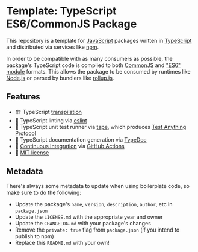 # Template: TypeScript ES6/CommonJS Package

This repository is a template for [JavaScript](https://en.wikipedia.org/wiki/JavaScript) packages written in [TypeScript](https://www.typescriptlang.org) and distributed via services like [npm](https://www.npmjs.com).

In order to be compatible with as many consumers as possible, the package's TypeScript code is complied to both [CommonJS](https://en.wikipedia.org/wiki/CommonJS) and ["ES6" module](https://developer.mozilla.org/en-US/docs/Web/JavaScript/Guide/Modules) formats. This allows the package to be consumed by runtimes like [Node.js](https://nodejs.org) or parsed by bundlers like [rollup.js](https://rollupjs.org/guide/en/).

## Features

* 🏗️ TypeScript [transpilation](https://en.wikipedia.org/wiki/Source-to-source_compiler)
* 👕 TypeScript linting via [eslint](https://eslint.org)
* 🧪 TypeScript unit test runner via [tape](https://github.com/substack/tape), which produces [Test Anything Protocol](https://en.wikipedia.org/wiki/Test_Anything_Protocol)
* 📝 TypeScript documentation generation via [TypeDoc](http://typedoc.org)
* 👷 [Continuous Integration](https://en.wikipedia.org/wiki/Continuous_integration) via [GitHub Actions](https://github.com/features/actions)
* 📄 [MIT license](https://en.wikipedia.org/wiki/MIT_License)

## Metadata

There's always some metadata to update when using boilerplate code, so make sure to do the following:

* Update the package's `name`, `version`, `description`, `author`, etc in `package.json`
* Update the `LICENSE.md` with the appropriate year and owner
* Update the `CHANGELOG.md` with your package's changes
* Remove the `private: true` flag from `package.json` (if you intend to publish to npm)
* Replace this `README.md` with your own!
